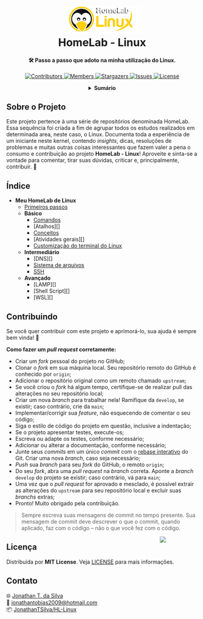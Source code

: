 <!-- PROJECT LOGO -->
<h1 align="center">
  <br>
  <a href="https://github.com/JonathanTSilva/HL-Linux"><img src="./Images/logo-HL-Linux.png" alt="Logo" width="200"></a>
  <br>
  HomeLab - Linux
  <br>
</h1>

<h4 align="center">
  
🛠 Passo a passo que adoto na minha utilização do Linux.
  
</h4>

<!-- PROJECT SHIELDS -->
<p align="center">
  <a href="https://github.com/JonathanTSilva/HL-Linux/graphs/contributors">
    <img src="https://img.shields.io/github/contributors/JonathanTSilva/HL-Linux.svg?style=flat" alt="Contributors">
  </a>
  <a href="https://github.com/JonathanTSilva/HL-Linux/network/members">
    <img src="https://img.shields.io/github/forks/JonathanTSilva/HL-Linux.svg?style=flat" alt="Members">
  </a>
  <a href="https://github.com/JonathanTSilva/HL-Linux/stargazers">
    <img src="https://img.shields.io/github/stars/JonathanTSilva/HL-Linux.svg?style=flat" alt="Stargazers">
  </a>
  <a href="https://github.com/JonathanTSilva/HL-Linux/issues">
    <img src="https://img.shields.io/github/issues/JonathanTSilva/HL-Linux.svg?style=flat" alt="Issues">
  </a>
  <a href="https://github.com/JonathanTSilva/HL-Linux/blob/main/LICENSE">
    <img src="https://img.shields.io/github/license/JonathanTSilva/HL-Linux.svg?style=flat" alt="License">
  </a>
</p>

<!-- TABLE OF CONTENTS -->
<details close="close" align="center">
  <summary><b>Sumário</b></summary>
    <a href="#sobre-o-projeto">Sobre o Projeto</a> |
    <a href="#indice">Índice</a> |
    <a href="#contribuindo">Contribuindo</a> |
    <a href="#licença">Licença</a> |
    <a href="#contato">Contato</a>
</details>

## Sobre o Projeto

Este projeto pertence à uma série de repositórios denominada HomeLab. Essa sequência foi criada a fim de agrupar todos os estudos realizados em determinada area, neste caso, o Linux. Documenta toda a experiência de um iniciante neste kernel, contendo _insights_, dicas, resoluções de problemas e muitas outras coisas interessantes que fazem valer a pena o consumo e contribuição ao projeto **HomeLab - Linux**! Aproveite e sinta-se a vontade para comentar, tirar suas dúvidas, criticar e, principalmente, contribuir. :penguin:

## Índice

- **Meu HomeLab de Linux**
  - [Primeiros passos][6]
  - **Básico**
    - [Comandos][9]
    - [Atalhos][]
    - [Conceitos][7]
    - [Atividades gerais][]
    - [Customização do terminal do Linux][5]
  - **Intermediário**
    - [DNS][]
    - [Sistema de arquivos][8]
    - [SSH][10]
  - **Avançado**
    - [LAMP][]
    - [Shell Script][]
    - [WSL][]

## Contribuindo

Se você quer contribuir com este projeto e aprimorá-lo, sua ajuda é sempre bem vinda! :tada:

**Como fazer um _pull request_ corretamente:**

- Criar um _fork_ pessoal do projeto no GitHub;
- Clonar o _fork_ em sua máquina local. Seu repositório remoto do GitHub é conhecido por `origin`;
- Adicionar o repositório original como um remoto chamado `upstream`;
- Se você criou o _fork_ há algum tempo, certifique-se de realizar pull das alterações no seu repositório local;
- Criar um nova _branch_ para trabalhar nela! Ramifique da `develop`, se existir; caso contrário, crie da `main`;
- Implementar/corrigir sua _feature_, não esquecendo de comentar o seu código;
- Siga o estilo de código do projeto em questão, inclusive a indentação;
- Se o projeto apresentar testes, execute-os;
- Escreva ou adapte os testes, conforme necessário;
- Adicionar ou alterar a documentação, conforme necessário;
- Junte seus _commits_ em um único _commit_ com o [rebase interativo][1] do Git. Criar uma nova _branch_, caso seja necessário;
- _Push_ sua _branch_ para seu _fork_ do GitHub, o remoto `origin`;
- Do seu _fork_, abra uma _pull request_ na _branch_ correta. Aponte a _branch_ `develop` do projeto se existir; caso contrário, vá para `main`;
- Uma vez que o _pull request_ for aprovado e mesclado, é possível extrair as alterações do `upstream` para seu repositório local e excluir suas _branchs_ extras;
- Pronto! Muito obrigado pela contribuição.

> Sempre escreva suas mensagens de commit no tempo presente. Sua mensagem de commit deve descrever o que o commit, quando aplicado, faz com o código – não o que você fez com o código.

<!-- MIT LICENSE -->
<a href="https://github.com/JonathanTSilva/HL-Linux/blob/main/LICENSE"><img width="100px" src="https://miro.medium.com/max/886/1*C87EjxGeMPrkTuVRVWVg4w.png" align="right" /></a>

## Licença

Distribuída por **MIT License**. Veja [LICENSE][2] para mais informações.

## Contato

:globe_with_meridians: [Jonathan T. da Silva][3] <br>
:email: jonathantobias2009@hotmail.com <br>
:package: [JonathanTSilva/HL-Linux][4]

<!-- MARKDOWN LINKS -->
<!-- SITES -->
[1]: https://www.atlassian.com/br/git/tutorials/rewriting-history/git-rebase
[2]: https://github.com/JonathanTSilva/HL-Linux/blob/main/LICENSE
[3]: https://www.linkedin.com/in/JonathanTSilva/
[4]: https://github.com/JonathanTSilva/HL-Linux
[5]: https://github.com/JonathanTSilva/HL-Linux/blob/main/Docs/Articles/terminalLinux.md
[6]: https://github.com/JonathanTSilva/HL-Linux/blob/main/Docs/Articles/primeirosPassos.md
[7]: https://github.com/JonathanTSilva/HL-Linux/blob/main/Docs/Articles/conceitos.md
[8]: https://github.com/JonathanTSilva/HL-Linux/blob/main/Docs/Articles/sistemaArquivos.md
[9]: https://github.com/JonathanTSilva/OD-Cheatsheets/blob/main/Docs/Articles/LinuxTerminal-Cheatsheet.pdf
[10]: https://github.com/JonathanTSilva/HL-Linux/blob/main/Docs/Articles/SSH.md

<!-- IMAGES -->
[discos]: https://guialinux.uniriotec.br/wp-content/uploads/sites/28/2021/06/parti%C3%A7%C3%B5es-768x232.png
